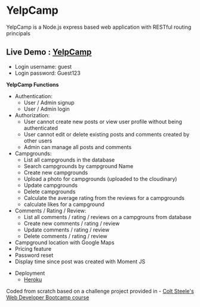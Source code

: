 # YelpCamp

<p>YelpCamp is a Node.js express based web application with RESTful routing principals</p>

<h2>Live Demo : <a href= "https://yelpcamp-mahadi1.herokuapp.com/">YelpCamp</a></h2>

<ul>
    <li>Login username: guest</li>
    <li>Login password: Guest123</li>
</ul>

<b>YelpCamp Functions</b>

<ul>
    <li>Authentication:
        <ul>
            <li>User / Admin signup</li>
            <li>User / Admin login</li>
        </ul>
    </li>
    <li>Authorization:
        <ul>
            <li>User cannot create new posts or view user profile without being authenticated</li>
            <li>User cannot edit or delete existing posts and comments created by other users
            </li>
            <li>Admin can manage all posts and comments</li>
        </ul>
    </li>
        <li>Campgrounds:
        <ul>
            <li>List all campgrounds in the database</li>
            <li>Search campgrounds by campground Name</li>
            <li>Create new campgrounds</li>
            <li>Upload a photo for campgrounds (uploaded to the cloudinary)</li>
            <li>Update campgrounds</li>
            <li>Delete campgrounds</li>
            <li>Calculate the average rating from the reviews for a campgrounds</li>
            <li>calculate likes for a campground</li>
        </ul>
        </li>
        <li>Comments / Rating / Review:
        <ul>
            <li>List all comments / rating / reviews on a campgrouns from database</li>
            <li>Create new comments / rating / review</li>
            <li>Update comments / rating / review</li>
            <li>Delete comments / rating / review</li>
        </ul>
    <li>Campground location with Google Maps</li>
    <li>Pricing feature</li>
    <li>Password reset </li>
    <li>Display time since post was created with Moment JS </li>
</ul>
<ul>
    <li>Deployment
        <ul>
        <li><a href ="www.heroku.com">Heroku</a></li>
        </ul>
    </li>
</ul>

<p>Coded from scratch based on a challenge project provided in  - <a href ="https://www.udemy.com/the-web-developer-bootcamp/">Colt Steele's Web Developer Bootcamp course</a>
